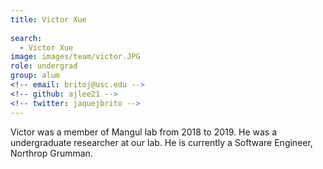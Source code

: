 ```yaml
---
title: Victor Xue
 
search:
  - Victor Xue
image: images/team/victor.JPG
role: undergrad
group: alum
<!-- email: britoj@usc.edu -->
<!-- github: ajlee21 -->
<!-- twitter: jaquejbrito -->
---
```


Victor was a member of Mangul lab from 2018 to 2019. He was a undergraduate researcher at our lab. He is currently a Software Engineer, Northrop Grumman.
